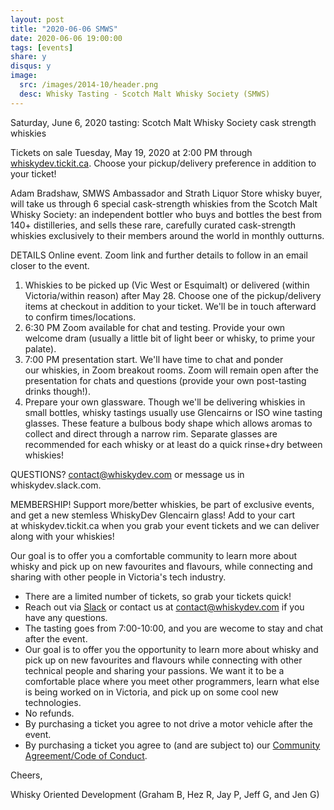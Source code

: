 ```yaml
---
layout: post
title: "2020-06-06 SMWS"
date: 2020-06-06 19:00:00
tags: [events]
share: y
disqus: y
image:
  src: /images/2014-10/header.png
  desc: Whisky Tasting - Scotch Malt Whisky Society (SMWS)
---
```


Saturday, June 6, 2020 tasting:
Scotch Malt Whisky Society cask strength whiskies

Tickets on sale Tuesday, May 19, 2020 at 2:00 PM through <a href="https://whiskydev.tickit.ca">whiskydev.tickit.ca</a>.
Choose your pickup/delivery preference in addition to your ticket!

Adam Bradshaw, SMWS Ambassador and Strath Liquor Store whisky buyer, will take us through 6 special cask-strength whiskies from the Scotch Malt Whisky Society: an independent bottler who buys and bottles the best from 140+ distilleries, and sells these rare, carefully curated cask-strength whiskies exclusively to their members around the world in monthly outturns.

DETAILS
Online event. Zoom link and further details to follow in an email closer to the event.

1. Whiskies to be picked up (Vic West or Esquimalt) or delivered (within Victoria/within reason) after May 28. Choose one of the pickup/delivery items at checkout in addition to your ticket. We'll be in touch afterward to confirm times/locations.
2. 6:30 PM Zoom available for chat and testing. Provide your own welcome dram (usually a little bit of light beer or whisky, to prime your palate). 
3. 7:00 PM presentation start. We'll have time to chat and ponder our whiskies, in Zoom breakout rooms. Zoom will remain open after the presentation for chats and questions (provide your own post-tasting drinks though!).
4. Prepare your own glassware. Though we'll be delivering whiskies in small bottles, whisky tastings usually use Glencairns or ISO wine tasting glasses. These feature a bulbous body shape which allows aromas to collect and direct through a narrow rim. Separate glasses are recommended for each whisky or at least do a quick rinse+dry between whiskies!

QUESTIONS?
contact@whiskydev.com or message us in whiskydev.slack.com.

MEMBERSHIP!
Support more/better whiskies, be part of exclusive events, and get a new stemless WhiskyDev Glencairn glass! Add to your cart at whiskydev.tickit.ca when you grab your event tickets and we can deliver along with your whiskies!

Our goal is to offer you a comfortable community to learn more about whisky and pick up on new favourites and flavours, while connecting and sharing with other people in Victoria's tech industry.

- There are a limited number of tickets, so grab your tickets quick!
- Reach out via [Slack][4] or contact us at <a href="mailto:contact@whiskydev.com">contact@whiskydev.com</a> if you have any questions.
- The tasting goes from 7:00-10:00, and you are wecome to stay and chat after the event.
- Our goal is to offer you the opportunity to learn more about whisky and pick up on new favourites and flavours while connecting with other technical people and sharing your passions. We want it to be a comfortable place where you meet other programmers, learn what else is being worked on in Victoria, and pick up on some cool new technologies.
- No refunds.
- By purchasing a ticket you agree to not drive a motor vehicle after the event.
- By purchasing a ticket you agree to (and are subject to) our <a href="https://github.com/WhiskyDev/whiskydev.github.io/blob/master/CODE_OF_CONDUCT.md">Community Agreement/Code of Conduct</a>.


Cheers,

Whisky Oriented Development
(Graham B, Hez R, Jay P, Jeff G, and Jen G)



[1]: /tickets/
[3]: /subscribe/
[4]: https://whiskydev.slack.com/
[5]: http://facebook.com/whiskydev
[6]: http://twitter.com/whiskydev
